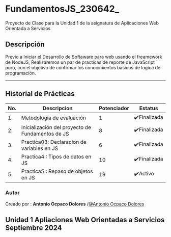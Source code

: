 # FundamentosJS_230642_
 Proyecto de Clase para la Unidad 1 de la asignatura de Aplicaciones Web Orientada a Servicios

## Descripción
Previo a Iniciar el Desarrollo de Softaware para web usando el freamework de NodeJS, Realizaremos un par de practicas de reporte de JavaScript puro, con el objetivo de confirmar los conocimientos basicos de logica de programación.

***
## Historial de Prácticas

|   No.|Descripcion|Potenciador|Estatus|
|--|--|--|--|
|1.|Metodología de evaluación| 1|✔️Finalizada|
|2.|Inicialización del proyecto de Fundamentos de JS|8|✔️Finalizada|
|3.|Practica03: Declaracion de variables en JS|6|✔️Finalizada|
|4.|Practica4 : Tipos de datos en JS|10|✔️Finalizada|
|5.|Practica5 : Repaso de objetos en JS|19|✔️Activo|


### Autor
Creado por : **Antonio Ocpaco Dolores** /[@Antonio Ocpaco Dolores](https://github.com/ANTONIO-OCPACO-DOLORES)

Unidad 1  Apliaciones Web Orientadas a Servicios 
Septiembre 2024
---
